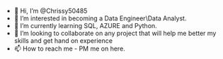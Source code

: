 - 👋 Hi, I’m @Chrissy50485
- 👀 I’m interested in becoming a Data Engineer\Data Analyst.
- 🌱 I’m currently learning SQL, AZURE and Python.
- 💞️ I’m looking to collaborate on any project that will help me better my skills and get hand on experience
- 📫 How to reach me - PM me on here. 

<!---
Chrissy50485/Chrissy50485 is a ✨ special ✨ repository because its `README.md` (this file) appears on your GitHub profile.
You can click the Preview link to take a look at your changes.
--->
